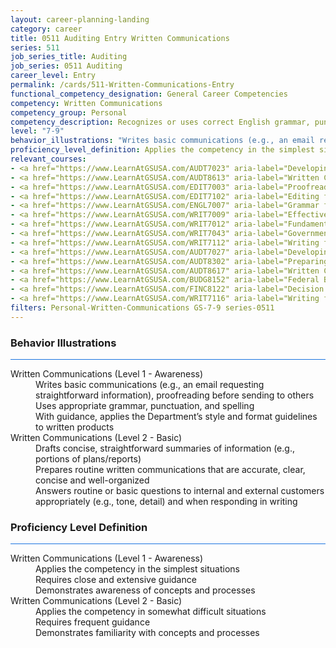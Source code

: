 ```yaml
---
layout: career-planning-landing
category: career
title: 0511 Auditing Entry Written Communications
series: 511
job_series_title: Auditing
job_series: 0511 Auditing
career_level: Entry
permalink: /cards/511-Written-Communications-Entry
functional_competency_designation: General Career Competencies
competency: Written Communications
competency_group: Personal
competency_description: Recognizes or uses correct English grammar, punctuation, and spelling; communicates information (for example, facts, ideas, or messages) in a succinct and organized manner; produces written information, which may include technical material, that is appropriate for the intended audience
level: "7-9"
behavior_illustrations: "Writes basic communications (e.g., an email requesting straightforward information), proofreading before sending to others ? Uses appropriate grammar, punctuation, and spelling ? With guidance, applies the Department’s style and format guidelines to written products ? Drafts concise, straightforward summaries of information (e.g., portions of plans/reports) ? Prepares routine written communications that are accurate, clear, concise and well-organized ? Answers routine or basic questions to internal and external customers appropriately (e.g., tone, detail) and when responding in writing"
proficiency_level_definition: Applies the competency in the simplest situations ? Requires close and extensive guidance ? Demonstrates awareness of concepts and processes ? Applies the competency in somewhat difficult situations ? Requires frequent guidance ? Demonstrates familiarity with concepts and processes 
relevant_courses: 
- <a href="https://www.LearnAtGSUSA.com/AUDT7023" aria-label="Developing and Presenting Audit Findings (AUDT7021), GSU - https://www.LearnAtGSUSA.com/AUDT7023">Developing and Presenting Audit Findings (AUDT7021), GSU</a>
- <a href="https://www.LearnAtGSUSA.com/AUDT8613" aria-label="Written Communication for Auditors (AUDT8611), GSU - https://www.LearnAtGSUSA.com/AUDT8613">Written Communication for Auditors (AUDT8611), GSU</a>
- <a href="https://www.LearnAtGSUSA.com/EDIT7003" aria-label="Proofreading (EDIT7001), GSU - https://www.LearnAtGSUSA.com/EDIT7003">Proofreading (EDIT7001), GSU</a>
- <a href="https://www.LearnAtGSUSA.com/EDIT7102" aria-label="Editing for Impact (EDIT7100), GSU - https://www.LearnAtGSUSA.com/EDIT7102">Editing for Impact (EDIT7100), GSU</a>
- <a href="https://www.LearnAtGSUSA.com/ENGL7007" aria-label="Grammar for Professionals (ENGL7005), GSU - https://www.LearnAtGSUSA.com/ENGL7007">Grammar for Professionals (ENGL7005), GSU</a>
- <a href="https://www.LearnAtGSUSA.com/WRIT7009" aria-label="Effective Government Correspondence (WRIT7007), GSU - https://www.LearnAtGSUSA.com/WRIT7009">Effective Government Correspondence (WRIT7007), GSU</a>
- <a href="https://www.LearnAtGSUSA.com/WRIT7012" aria-label="Fundamentals of Writing (WRIT7010), GSU - https://www.LearnAtGSUSA.com/WRIT7012">Fundamentals of Writing (WRIT7010), GSU</a>
- <a href="https://www.LearnAtGSUSA.com/WRIT7043" aria-label="Government Email Writing (WRIT7041), GSU - https://www.LearnAtGSUSA.com/WRIT7043">Government Email Writing (WRIT7041), GSU</a>
- <a href="https://www.LearnAtGSUSA.com/WRIT7112" aria-label="Writing for Results (WRIT7110), GSU - https://www.LearnAtGSUSA.com/WRIT7112">Writing for Results (WRIT7110), GSU</a>
- <a href="https://www.LearnAtGSUSA.com/AUDT7027" aria-label="Developing and Presenting Audit Findings (AUDT7021), GSU - https://www.LearnAtGSUSA.com/AUDT7027">Developing and Presenting Audit Findings (AUDT7021), GSU</a>
- <a href="https://www.LearnAtGSUSA.com/AUDT8302" aria-label="Preparing Effective IG Semiannual Reports to Congress (AUDT8300), GSU - https://www.LearnAtGSUSA.com/AUDT8302">Preparing Effective IG Semiannual Reports to Congress (AUDT8300), GSU</a>
- <a href="https://www.LearnAtGSUSA.com/AUDT8617" aria-label="Written Communication for Auditors (AUDT8611), GSU - https://www.LearnAtGSUSA.com/AUDT8617">Written Communication for Auditors (AUDT8611), GSU</a>
- <a href="https://www.LearnAtGSUSA.com/BUDG8152" aria-label="Federal Budget Analysis Using Microsoft Excel (BUDG8150), GSU - https://www.LearnAtGSUSA.com/BUDG8152">Federal Budget Analysis Using Microsoft Excel (BUDG8150), GSU</a>
- <a href="https://www.LearnAtGSUSA.com/FINC8122" aria-label="Decision Support Analytics (FINC8120), GSU - https://www.LearnAtGSUSA.com/FINC8122">Decision Support Analytics (FINC8120), GSU</a>
- <a href="https://www.LearnAtGSUSA.com/WRIT7116" aria-label="Writing for Results (WRIT7110), GSU - https://www.LearnAtGSUSA.com/WRIT7116">Writing for Results (WRIT7110), GSU</a>
filters: Personal-Written-Communications GS-7-9 series-0511
---
```


<div class="desktop:grid-col-6 margin-y-3">
  <div class="border-top-2 bg-white padding-3 shadow-5 height-full members-hover border-1px button-border border-top-blue radius-lg card-text-color">
    <h3>Behavior Illustrations</h3>
    <hr style="background-color: #1b74e0 !important;"/>
    <dl class="text-base card-content-color"><dt>Written Communications (Level 1 - Awareness)</dt><dd>Writes basic communications (e.g., an email requesting straightforward information), proofreading before sending to others </dd><dd> Uses appropriate grammar, punctuation, and spelling </dd><dd> With guidance, applies the Department’s style and format guidelines to written products</dd><dt>Written Communications (Level 2 - Basic)</dt><dd>Drafts concise, straightforward summaries of information (e.g., portions of plans/reports) </dd><dd> Prepares routine written communications that are accurate, clear, concise and well-organized </dd><dd> Answers routine or basic questions to internal and external customers appropriately (e.g., tone, detail) and when responding in writing</dd></dl>
  </div>
</div>
<div class="desktop:grid-col-6 margin-y-3">
  <div class="border-top-2 bg-white padding-3 shadow-5 height-full members-hover border-1px button-border border-top-blue radius-lg card-text-color">
    <h3>Proficiency Level Definition</h3>
     <hr style="background-color: #1b74e0 !important;"/>
    <dl class="text-base card-content-color"><dt>Written Communications (Level 1 - Awareness)</dt><dd>Applies the competency in the simplest situations </dd><dd> Requires close and extensive guidance </dd><dd> Demonstrates awareness of concepts and processes</dd><dt>Written Communications (Level 2 - Basic)</dt><dd>Applies the competency in somewhat difficult situations </dd><dd> Requires frequent guidance </dd><dd> Demonstrates familiarity with concepts and processes </dd></dl>
  </div>
</div>